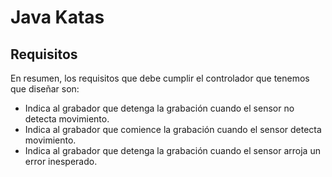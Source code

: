 # Java Katas


## Requisitos
En resumen, los requisitos que debe cumplir el controlador que tenemos que diseñar son:

- Indica al grabador que detenga la grabación cuando el sensor no detecta movimiento.
- Indica al grabador que comience la grabación cuando el sensor detecta movimiento.
- Indica al grabador que detenga la grabación cuando el sensor arroja un error inesperado.
